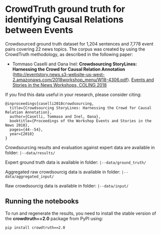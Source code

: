 # CrowdTruth ground truth for identifying Causal Relations between Events

Crowdsourced ground truth dataset for 1,204 sentences and 7,778 event pairs covering 22 news topics. The corpus was created by using the CrowdTruth methodology, as described in the following paper:

* Tommaso Caselli and Oana Inel: **Crowdsourcing StoryLines: Harnessing the Crowd for Causal Relation Annotation** (http://eventstory.news.s3-website-us-west-2.amazonaws.com/2018workshop_menu/W18-4306.pdf). [Events and Stories in the News Workshops, COLING 2018](http://www.eventstory.news)

If you find this data useful in your research, please consider citing:

```
@inproceedings{caselli2018crowdsourcing,
  title={Crowdsourcing StoryLines: Harnessing the Crowd for Causal Relation Annotation},
  author={Caselli, Tommaso and Inel, Oana},
  booktitle={Proceedings of the Workshop Events and Stories in the News 2018},
  pages={44--54},
  year={2018}
}
```

Crowdsourcing results and evaluation against expert data are available in folder:
``` |--data/results/ ```

Expert ground truth data is available in folder:
``` |--data/ground_truth/ ```

Aggregated raw crowdsourcig data is available in folder:
``` |--data/aggregated_input/ ```

Raw crowdsourcig data is available in folder:
``` |--data/input/ ```


## Running the notebooks

To run and regenerate the results, you need to install the stable version of the **crowdtruth==2.0** package from PyPI using:
```
pip install crowdtruth==2.0
```
